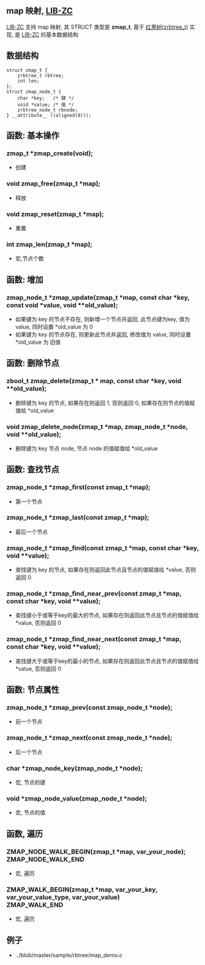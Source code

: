 
## map 映射, [LIB-ZC](./README.md)

[LIB-ZC](./README.md) 支持 map 映射,
其 STRUCT 类型是 **zmap_t**, 基于 [红黑树(zrbtree_t)](./rbtree.md) 实现,
是 [LIB-ZC](./README.md) 的基本数据结构

## 数据结构

```
struct zmap_t {
    zrbtree_t rbtree;
    int len;
};
struct zmap_node_t {
    char *key;   /* 键 */ 
    void *value; /* 值 */
    zrbtree_node_t rbnode;
} __attribute__ ((aligned(8)));
```

## 函数: 基本操作

### zmap_t *zmap_create(void);

* 创建

### void zmap_free(zmap_t *map);

* 释放

### void zmap_reset(zmap_t *map);

* 重置

### int zmap_len(zmap_t *map);

* 宏,节点个数

## 函数: 增加

### zmap_node_t *zmap_update(zmap_t *map, const char *key, const void *value, void **old_value);

* 如果键为 key 的节点不存在, 则新增一个节点并返回, 此节点键为key, 值为 value, 同时设置 *old_value 为 0
* 如果键为 key 的节点存在, 则更新此节点并返回, 修改值为 value, 同时设置 *old_value 为 旧值

## 函数: 删除节点

### zbool_t zmap_delete(zmap_t * map, const char *key, void **old_value);

* 删除键为 key 的节点, 如果存在则返回 1, 否则返回 0, 如果存在则节点的值赋值给 *old_value

### void zmap_delete_node(zmap_t *map, zmap_node_t *node, void **old_value);

* 删除键为 key 节点 node, 节点 node 的值赋值给 *old_value

## 函数: 查找节点

### zmap_node_t *zmap_first(const zmap_t *map);

* 第一个节点

### zmap_node_t *zmap_last(const zmap_t *map);

* 最后一个节点

### zmap_node_t *zmap_find(const zmap_t *map, const char *key, void **value);

* 查找键为 key 的节点, 如果存在则返回此节点且节点的值赋值给 *value, 否则返回 0

### zmap_node_t *zmap_find_near_prev(const zmap_t *map, const char *key, void **value);

* 查找键小于或等于key的最大的节点, 如果存在则返回此节点且节点的值赋值给 *value, 否则返回 0

### zmap_node_t *zmap_find_near_next(const zmap_t *map, const char *key, void **value);

* 查找键大于或等于key的最小的节点, 如果存在则返回此节点且节点的值赋值给 *value, 否则返回 0

## 函数: 节点属性

### zmap_node_t *zmap_prev(const zmap_node_t *node);

* 前一个节点

### zmap_node_t *zmap_next(const zmap_node_t *node);

* 后一个节点

### char *zmap_node_key(zmap_node_t *node);

* 宏, 节点的键

### void *zmap_node_value(zmap_node_t *node);

* 宏, 节点的值


## 函数, 遍历

### ZMAP_NODE_WALK_BEGIN(zmap_t *map, var_your_node);<BR />ZMAP_NODE_WALK_END

* 宏, 遍历

### ZMAP_WALK_BEGIN(zmap_t *map, var_your_key, var_your_value_type, var_your_value)<BR />ZMAP_WALK_END

* 宏, 遍历

## 例子

* ../blob/master/sample/rbtree/map_demo.c

